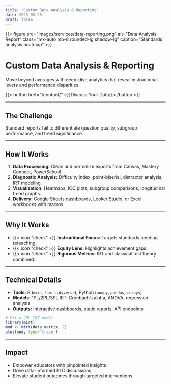 ```yaml
---
title: "Custom Data Analysis & Reporting"
date: 2025-05-28
draft: false
---
```


<div class="text-center">
  {{< figure src="images/services/data-reporting.png" alt="Data Analysis Report" class="mx-auto mb-8 rounded-lg shadow-lg" caption="Standards analysis heatmap" >}}
</div>

# Custom Data Analysis & Reporting

Move beyond averages with deep-dive analytics that reveal instructional levers and performance disparities.

{{< button href="/contact/" >}}Discuss Your Data{{< /button >}}

---

## The Challenge
Standard reports fail to differentiate question quality, subgroup performance, and trend significance.

---

## How It Works
1. **Data Processing:** Clean and normalize exports from Canvas, Mastery Connect, PowerSchool.
2. **Diagnostic Analysis:** Difficulty index, point-biserial, distractor analysis, IRT modeling.
3. **Visualization:** Heatmaps, ICC plots, subgroup comparisons, longitudinal trend graphs.
4. **Delivery:** Google Sheets dashboards, Looker Studio, or Excel workbooks with macros.

---

## Why It Works
- {{< icon "check" >}} **Instructional Focus:** Targets standards needing reteaching.
- {{< icon "check" >}} **Equity Lens:** Highlights achievement gaps.
- {{< icon "check" >}} **Rigorous Metrics:** IRT and classical test theory combined.

---

## Technical Details
- **Tools:** R (`mirt`, `ltm`, `tidyverse`), Python (`numpy`, `pandas`, `irtoys`)
- **Models:** 1PL/2PL/3PL IRT, Cronbach’s alpha, ANOVA, regression analysis
- **Outputs:** Interactive dashboards, static reports, API endpoints

```r
# Fit a 2PL IRT model
library(mirt)
mod <- mirt(data_matrix, 2)
plot(mod, type='trace')
```
---

## Impact
- Empower educators with pinpointed insights
- Drive data-informed PLC discussions
- Elevate student outcomes through targeted interventions
